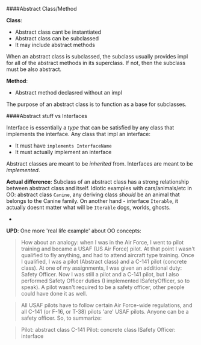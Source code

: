 ####Abstract Class/Method

**Class**:

- Abstract class cant be instantiated
- Abstract class can be subclassed
- It may include abstract methods

When an abstract class is subclassed, the subclass usually provides impl for all of the abstract methods in its superclass. If not, then the subclass must be also abstract.

**Method**:

- Abstract method declasred without an impl


The purpose of an abstract class is to function as a base for subclasses.

####Abstract stuff vs Interfaces

Interface is essentially a *type* that can be satisfied by any class that implements the interface. Any class that impl an interface:

- It must have `implements InterfaceName`
- It must actually implement an interface

Abstract classes are meant to be *inherited* from. Interfaces are meant to be *implemented*.

**Actual difference**: Subclass of an abstract class has a strong relationship between abstract class and itself. Idiotic examples with cars/animals/etc in OO: abstract class `Canine`, any deriving class *should* be an animal that belongs to the Canine family. On another hand - interface `Iterable`, it actually doesnt matter what will be `Iterable` dogs, worlds, ghosts.

-

**UPD**:
One more 'real life example' about OO concepts:

>How about an analogy: when I was in the Air Force, I went to pilot training and became a USAF (US Air Force) pilot. At that point I wasn't qualified to fly anything, and had to attend aircraft type training. Once I qualified, I was a pilot (Abstract class) and a C-141 pilot (concrete class). At one of my assignments, I was given an additional duty: Safety Officer. Now I was still a pilot and a C-141 pilot, but I also performed Safety Officer duties (I implemented ISafetyOfficer, so to speak). A pilot wasn't required to be a safety officer, other people could have done it as well.

>All USAF pilots have to follow certain Air Force-wide regulations, and all C-141 (or F-16, or T-38) pilots 'are' USAF pilots. Anyone can be a safety officer. So, to summarize:

>Pilot: abstract class
C-141 Pilot: concrete class
ISafety Officer: interface
